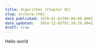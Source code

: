 ```yaml
---
title: Algorithms (Chapter 02)
slug: acsharp-ch02
date_published: 1970-01-01T00:00:00.000Z
date_updated:   2014-12-05T01:10:29.904Z
draft: true
---
```


Hello world
